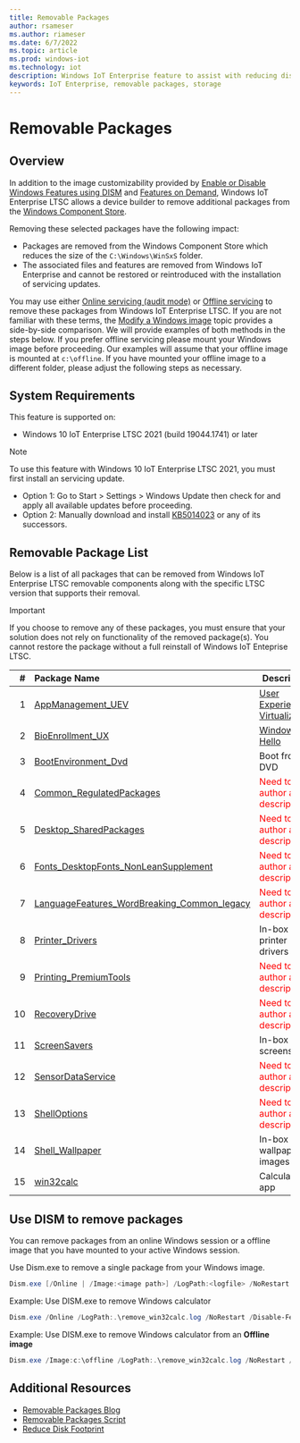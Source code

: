 ```yaml
---
title: Removable Packages
author: rsameser
ms.author: riameser
ms.date: 6/7/2022
ms.topic: article
ms.prod: windows-iot
ms.technology: iot
description: Windows IoT Enterprise feature to assist with reducing disk footprint
keywords: IoT Enterprise, removable packages, storage
---
```


# Removable Packages
## Overview
In addition to the image customizability provided by [Enable or Disable Windows Features using DISM](https://learn.microsoft.com/windows-hardware/manufacture/desktop/enable-or-disable-windows-features-using-dism) and [Features on Demand](https://learn.microsoft.com/windows-hardware/manufacture/desktop/features-on-demand-v2--capabilities), Windows IoT Enterprise LTSC allows a device builder to remove additional packages from the [Windows Component Store](https://learn.microsoft.com/windows-hardware/manufacture/desktop/manage-the-component-store). 

Removing these selected packages have the following impact:
- Packages are removed from the Windows Component Store which reduces the size of the `C:\Windows\WinSxS` folder.
- The associated files and features are removed from Windows IoT Enterprise and cannot be restored or reintroduced with the installation of servicing updates.

You may use either [Online servicing (audit mode)](https://learn.microsoft.com/windows-hardware/manufacture/desktop/audit-mode-overview) or [Offline servicing](https://learn.microsoft.com/windows-hardware/manufacture/desktop/mount-and-modify-a-windows-image-using-dism) to remove these packages from Windows IoT Enterprise LTSC.  If you are not familiar with these terms, the [Modify a Windows image](https://learn.microsoft.com/windows-hardware/manufacture/desktop/modify-an-image) topic provides a side-by-side comparison. We will provide examples of both methods in the steps below.  If you prefer offline servicing please mount your Windows image before proceeding. Our examples will assume that your offline image is mounted at `c:\offline`.  If you have mounted your offline image to a different folder, please adjust the following steps as necessary. 

## System Requirements
This feature is supported on:
- Windows 10 IoT Enterprise LTSC 2021 (build 19044.1741) or later


> [!Note]
>
> To use this feature with Windows 10 IoT Enterprise LTSC 2021, you must first install an servicing update.  
> - Option 1: Go to Start > Settings > Windows Update then check for and apply all available updates before proceeding.
> - Option 2: Manually download and install  [KB5014023](https://support.microsoft.com/topic/june-2-2022-kb5014023-os-builds-19042-1741-19043-1741-and-19044-1741-preview-65ac6a5d-439a-4e88-b431-a5e2d4e2516a) or any of its successors.
 
## Removable Package List

Below is a list of all packages that can be removed from Windows IoT Enterprise LTSC removable components along with the specific LTSC version that supports their removal. 
> [!Important]
>
>If you choose to remove any of these packages, you must ensure that your  solution does not rely on functionality of the removed package(s). You cannot restore the package without a full reinstall of Windows IoT Enteprise LTSC.


| #| Package Name  | Description  |
|--:|:-------------|--------------|
|  1 |[AppManagement_UEV](/windows/iot/iot-enterprise/removable-packages/removable-package-details/removable-package-AppManagement_uev) | [User Experience Virtualization](https://learn.microsoft.com/windows/configuration/ue-v/uev-for-windows) |
|  2 |[BioEnrollment_UX](/windows/iot/iot-enterprise/removable-packages/removable-package-details/removable-package-BioEnrollment_UX) | [Windows Hello](https://learn.microsoft.com/windows-hardware/design/device-experiences/windows-hello) |
|  3 |[BootEnvironment_Dvd](/windows/iot/iot-enterprise/removable-packages/removable-package-details/Removable-Package-BootEnvironment_Dvd) | Boot from DVD |
|  4 |[Common_RegulatedPackages](/windows/iot/iot-enterprise/removable-packages/removable-package-details/removable-package-Common_RegulatedPackages) |  <span style="color:red"> Need to author a description. </span> |
|  5 |[Desktop_SharedPackages](/windows/iot/iot-enterprise/removable-packages/removable-package-details/removable-package-Desktop_SharedPackages) | <span style="color:red"> Need to author a description. </span>
|  6 |[Fonts_DesktopFonts_NonLeanSupplement](/windows/iot/iot-enterprise/removable-packages/removable-package-details/removable-package-Fonts_DesktopFonts_NonLeanSupplement) | <span style="color:red"> Need to author a description. </span> |
|  7 |[LanguageFeatures_WordBreaking_Common_legacy](/windows/iot/iot-enterprise/removable-packages/removable-package-details/Removable-Package-LanguageFeatures_WordBreaking_Common_Legacy) | <span style="color:red"> Need to author a description. </span>  |
|  8 |[Printer_Drivers](/windows/iot/iot-enterprise/removable-packages/removable-package-details/Removable-Package-Printer_Drivers) | In-box printer drivers  |
|  9 |[Printing_PremiumTools](/windows/iot/iot-enterprise/removable-packages/removable-package-details/removable-package-Printing_PremiumTools) | <span style="color:red"> Need to author a description. </span> |
| 10 |[RecoveryDrive](/windows/iot/iot-enterprise/removable-packages/removable-package-details/removable-package-RecoveryDrive) | <span style="color:red"> Need to author a description. </span> |
| 11 |[ScreenSavers](/windows/iot/iot-enterprise/removable-packages/removable-package-details/removable-package-ScreenSavers) | In-box screensavers  |
| 12 |[SensorDataService](/windows/iot/iot-enterprise/removable-packages/removable-package-details/Removable-Package-SensorDataService) | <span style="color:red"> Need to author a description. </span> |
| 13 |[ShellOptions](/windows/iot/iot-enterprise/removable-packages/removable-package-details/Removable-Package-ShellOptions) | <span style="color:red"> Need to author a description. </span> |
| 14 |[Shell_Wallpaper](/windows/iot/iot-enterprise/removable-packages/removable-package-details/removable-package-Shell_Wallpaper) | In-box wallpaper images | 
| 15 |[win32calc](/windows/iot/iot-enterprise/removable-packages/removable-package-details/removable-package-win32calc) | Calculator app |

## Use DISM to remove packages
You can remove packages from an online Windows session or a offline image that you have mounted to your active Windows session.  

Use Dism.exe to remove a single package from your Windows image.

```powershell
Dism.exe [/Online | /Image:<image path>] /LogPath:<logfile> /NoRestart /Disable-Feature /FeatureName:<package name> /PackageName:@Package
```

Example: Use DISM.exe to remove Windows calculator  
```powershell
Dism.exe /Online /LogPath:.\remove_win32calc.log /NoRestart /Disable-Feature /FeatureName:Microsoft-Windows-win32calc /PackageName:@Package
````

Example: Use DISM.exe to remove Windows calculator from an **Offline image**  
```powershell
Dism.exe /Image:c:\offline /LogPath:.\remove_win32calc.log /NoRestart /Disable-Feature /FeatureName:Microsoft-Windows-win32calc /PackageName:@Package
````

## Additional Resources
* [Removable Packages Blog](https://aka.ms/RemovablePackagesBlog)
* [Removable Packages Script](https://aka.ms/RemovablePackagesScript)
* [Reduce Disk Footprint](/windows/iot/iot-enterprise/optimize-your-device/reduce-disk-footprint)

